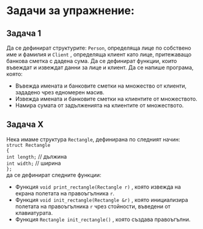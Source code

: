 # Задачи за упражнение:
## Задача 1
Да се дефинират структурите: `Person`, определяща лице по собствено име и фамилия и `Client` , определяща клиент като лице, притежаващо банкова сметка с дадена сума.
Да се дефинират функции, които въвеждат и извеждат данни за лице и клиент.
Да се напише програма, която:
* Въвежда имената и банковите сметки на множество от клиенти, зададено чрез едномерен масив.
* Извежда имената и банковите сметки на клиентите от множеството.
* Намира сумата от задълженията на клиентите от множеството.

## Задача X 
Нека имаме структура `Rectangle`, дефинирана по следният начин: <br />
`struct Rectangle` <br />
`{`<br />
<t /> `int length;` // дължина <br />
`int width;` // ширина <br />
`};` <br />
да се дефинират следните функции:
* Функция `void print_rectangle(Rectangle r)` , която извежда на екрана полетата на правоъгълника `r`.
* Функция `void init_rectangle(Rectangle &r)` , която инициализира полетата на правоъгълника `r` чрез стойности, въведени от клавиатурата.
* Функция `Rectangle init_rectangle()` , която създава правоъгълни.
